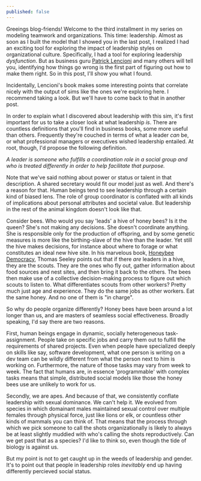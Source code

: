 ```yaml
---
published: false
---
```

Greeings blog-friends! Welcome to the third installment in my series on modeling teamwork and organizations. This time: leadership. Almost as soon as I built the model that I showed you in the last post, I realized I had an exciting tool for exploring the impact of leadership styles on organizational culture. Specifically, I had a tool for exploring leadership _dysfunction_. But as business guru [Patrick Lencioni](https://www.tablegroup.com/books/dysfunctions) and many others will tell you, identifying how things go wrong is the first part of figuring out how to make them right. So in this post, I'll show you what I found.

Incidentally, Lencioni's book makes some interesting points that correlate nicely with the output of sims like the ones we're exploring here. I recommend taking a look. But we'll have to come back to that in another post. 

In order to explain what I discovered about leadership with this sim, it's first important for us to take a closer look at what leadership _is_. There are countless definitions that you'll find in business books, some more useful than others. Frequently they're couched in terms of what a leader _can_ be, or what professional managers or executives wished leadership entailed. At root, though, I'd propose the following definition. 

_A leader is someone who fulfills a coordination role in a social group and who is treated differently in order to help facilitate that purpose._

Note that we've said nothing about power or status or talent in that description. A shared secretary would fit our model just as well. And there's a reason for that. Human beings tend to see leadership through a certain kind of biased lens. The role of group coordinator is conflated with all kinds of implications about personal attributes and societal value. But leadership in the rest of the animal kingdom doesn't look like that. 

Consider bees. Who would you say 'leads' a hive of honey bees? Is it the queen? She's not making any decisions. She doesn't coordinate anything. She is responsible only for the production of offspring, and by some genetic measures is more like the birthing-slave of the hive than the leader. Yet still the hive makes decisions, for instance about where to forage or what constitutes an ideal new hive site. In his marvelous book, [Honeybee Democracy](https://www.amazon.com/Honeybee-Democracy-Thomas-D-Seeley/dp/0691147213), Thomas Seeley points out that if there _are_ leaders in a hive, they are the scouts. They are the ones who fly out, gather information about food sources and nest sites, and then bring it back to the others. The bees then make use of a collective decision-making process to figure out which scouts to listen to. What differentiates scouts from other workers? Pretty much just age and experience. They do the same jobs as other workers. Eat the same honey. And no one of them is "in charge".

So why do people organize differently? Honey bees have been around a lot longer than us, and are masters of seamless social effectiveness. Broadly speaking, I'd say there are two reasons. 

First, human beings engage in dynamic, socially heterogeneous task-assignment. People take on specific jobs and carry them out to fulfill the requirements of shared projects. Even when people have specialized deeply on skills like say, software development, what one person is writing on a dev team can be wildly different from what the person next to him is working on. Furthermore, the nature of those tasks may vary from week to week. The fact that humans are, in essence 'programmable' with complex tasks means that simple, distributed social models like those the honey bees use are unlikely to work for us.

Secondly, we are apes. And because of that, we consistently conflate leadership with sexual dominance. We can't help it. We evolved from species in which domainant males maintained sexual control over multiple females through physical force, just like lions or elk, or countless other kinds of mammals you can think of. That means that the process through which we pick someone to call the shots organizationally is likely to always be at least slightly muddied with who's calling the shots reproductively. Can we get past that as a species? I'd like to think so, even though the tide of biology is against us. 

But my point is not to get caught up in the weeds of leadership and gender. It's to point out that people in leadership roles _inevitably_ end up having differently percieved social status. 




